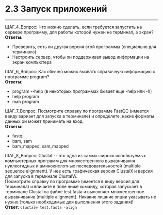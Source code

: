 # 2.3 Запуск приложений
---
ШАГ_4_Вопрос: Что можно сделать, если требуется запустить на сервере программу, для работы которой нужен не терминал, а экран?  
**Ответы:**  
* Проверить, есть ли другая версия этой программы (специально для терминала)  
* Настроить сервер, чтобы он поддерживал вывод информации на экран компьютера

ШАГ_6_Вопрос: Как обычно можно вызвать справочную информацию о программе program?  
**Ответы:**  
* program --help (в некоторых программах бывает еще -help или -h)
* help program
* man program

ШАГ_7_Вопрос: Посмотрите справку по программе FastQC (имеется ввиду вариант для запуска в терминале) и определите, какие форматы данных он может принимать на вход.  
**Ответы:**  
* fastq
* bam, sam
* bam_mapped, sam_mapped

ШАГ_8_Вопрос: Clustal -- это одна из самых широко используемых компьютерных программ для множественного выравнивания нуклеотидных и аминокислотных последовательностей (multiple sequence alignment). У нее есть графическая версия ClustalX и версия для запуска в терминале ClustalW.  
Посмотрите справку по программе (имеется в виду версия для терминала) и впишите в поле ниже команду, которая запускает в терминале Clustal на файле test.fasta и выполняет множественное выравнивание (multiple alignment). Никакие лишние опции указывать не нужно (только необходимые для выполнения этого задания)!  
**Ответ:** `clustalw test.fasta -align`